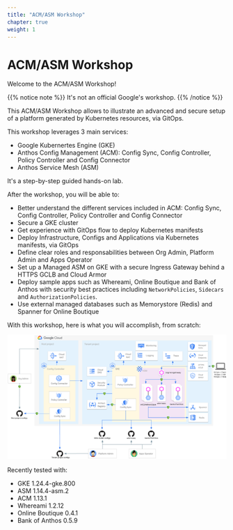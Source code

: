 ```yaml
---
title: "ACM/ASM Workshop"
chapter: true
weight: 1
---
```

# ACM/ASM Workshop

Welcome to the ACM/ASM Workshop!

{{% notice note %}}
It's not an official Google's workshop.
{{% /notice %}}

This ACM/ASM Workshop allows to illustrate an advanced and secure setup of a platform generated by Kubernetes resources, via GitOps.

This workshop leverages 3 main services:
- Google Kubernertes Engine (GKE)
- Anthos Config Management (ACM): Config Sync, Config Controller, Policy Controller and Config Connector
- Anthos Service Mesh (ASM)

It's a step-by-step guided hands-on lab.

After the workshop, you will be able to:
- Better understand the different services included in ACM: Config Sync, Config Controller, Policy Controller and Config Connector
- Secure a GKE cluster
- Get experience with GitOps flow to deploy Kubernetes manifests
- Deploy Infrastructure, Configs and Applications via Kubernetes manifests, via GitOps
- Define clear roles and responsabilities between Org Admin, Platform Admin and Apps Operator
- Set up a Managed ASM on GKE with a secure Ingress Gateway behind a HTTPS GCLB and Cloud Armor
- Deploy sample apps such as Whereami, Online Boutique and Bank of Anthos with security best practices including `NetworkPolicies`, `Sidecars` and `AuthorizationPolicies`.
- Use external managed databases such as Memorystore (Redis) and Spanner for Online Boutique

With this workshop, here is what you will accomplish, from scratch:

![Workshop Architecture diagram](/images/architecture.png)

Recently tested with:
- GKE 1.24.4-gke.800
- ASM 1.14.4-asm.2
- ACM 1.13.1
- Whereami 1.2.12
- Online Boutique 0.4.1
- Bank of Anthos 0.5.9